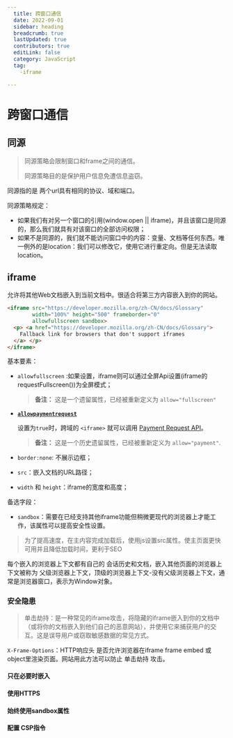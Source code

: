 ```yaml
---
  title: 跨窗口通信
  date: 2022-09-01
  sidebar: heading
  breadcrumb: true
  lastUpdated: true
  contributors: true
  editLink: false
  category: JavaScript
  tag:
    -iframe

---
```



# 

# 跨窗口通信

## 同源

> 同源策略会限制窗口和frame之间的通信。
>
> 同源策略目的是保护用户信息免遭信息盗窃。

同源指的是 两个url具有相同的协议、域和端口。

同源策略规定：

- 如果我们有对另一个窗口的引用(window.open || iframe)，并且该窗口是同源的，那么我们就具有对该窗口的全部访问权限；
- 如果不是同源的，我们就不能访问窗口中的内容：变量、文档等任何东西。唯一例外的是location：我们可以修改它，使用它进行重定向。但是无法读取location。

## iframe

允许将其他Web文档嵌入到当前文档中。很适合将第三方内容嵌入到你的网站。

```html
<iframe src="https://developer.mozilla.org/zh-CN/docs/Glossary"
        width="100%" height="500" frameborder="0"
        allowfullscreen sandbox>
  <p> <a href="https://developer.mozilla.org/zh-CN/docs/Glossary">
    Fallback link for browsers that don't support iframes
  </a> </p>
</iframe>

```

基本要素：

- `allowfullscreen` :如果设置，iframe则可以通过全屏Api设置(iframe的requestFullscreen())为全屏模式；

    > **备注：** 这是一个遗留属性，已经被重新定义为 `allow="fullscreen"`

- [**`allowpaymentrequest`**](https://developer.mozilla.org/zh-CN/docs/Web/HTML/Element/iframe#attr-allowpaymentrequest)

    设置为`true`时，跨域的 `<iframe>` 就可以调用 [Payment Request API](https://developer.mozilla.org/zh-CN/docs/Web/API/Payment_Request_API)。

    > **备注：** 这是一个历史遗留属性，已经被重新定义为 `allow="payment"`.

- `border:none`:  不展示边框；

- `src`：嵌入文档的URL路径；

- `width` 和 `height`：iframe的宽度和高度；

备选字段：

- `sandbox`：需要在已经支持其他iframe功能但稍微更现代的浏览器上才能工作，该属性可以提高安全性设置。

> 为了提高速度，在主内容完成加载后，使用js设置src属性。使主页面更快可用并且降低加载时间，更利于SEO

每个嵌入的浏览器上下文都有自己的 会话历史和文档，嵌入其他页面的浏览器上下文被称为 父级浏览器上下文，顶级的浏览器上下文-没有父级浏览器上下文，通常是浏览器窗口，表示为Window对象。

### 安全隐患

> 单击劫持：是一种常见的iframe攻击，将隐藏的iframe嵌入到你的文档中（或将你的文档嵌入到他们自己的恶意网站），并使用它来捕获用户的交互。这是误导用户或窃取敏感数据的常见方式。

`X-Frame-Options`：HTTP响应头 是否允许浏览器在iframe frame embed 或 object里渲染页面。网站用此方法可以防止 单击劫持 攻击。



#### 只在必要时嵌入

#### 使用HTTPS

#### 始终使用sandbox属性

#### 配置 CSP指令

